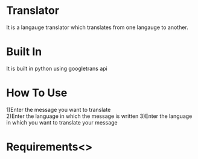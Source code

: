 # Translator
It is a langauge translator which translates from one langauge to another.

<h1>Built In</h1>
It is built in python using googletrans api

<h1>How To Use</h1>
1)Enter the message you want to translate<br>
2)Enter the language in which the message is written
3)Enter the language in which you want to translate your message

<h1>Requirements<>

